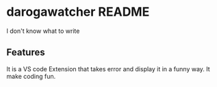 # darogawatcher README

I don't know what to write

## Features

It is a VS code Extension that takes error and display it in a funny way. It make coding fun.
